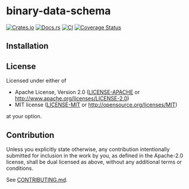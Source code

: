 # binary-data-schema

[![Crates.io](https://img.shields.io/crates/v/binary-data-schema.svg)](https://crates.io/crates/binary-data-schema)
[![Docs.rs](https://docs.rs/binary-data-schema/badge.svg)](https://docs.rs/binary-data-schema)
[![CI](https://github.com/wintechis/binary-data-schema/workflows/Continuous%20Integration/badge.svg)](https://github.com/wintechis/binary-data-schema/actions)
[![Coverage Status](https://coveralls.io/repos/github/wintechis/binary-data-schema/badge.svg?branch=master)](https://coveralls.io/github/wintechis/binary-data-schema?branch=master)

## Installation

## License

Licensed under either of

 * Apache License, Version 2.0
   ([LICENSE-APACHE](LICENSE-APACHE) or http://www.apache.org/licenses/LICENSE-2.0)
 * MIT license
   ([LICENSE-MIT](LICENSE-MIT) or http://opensource.org/licenses/MIT)

at your option.

## Contribution

Unless you explicitly state otherwise, any contribution intentionally submitted
for inclusion in the work by you, as defined in the Apache-2.0 license, shall be
dual licensed as above, without any additional terms or conditions.

See [CONTRIBUTING.md](CONTRIBUTING.md).
